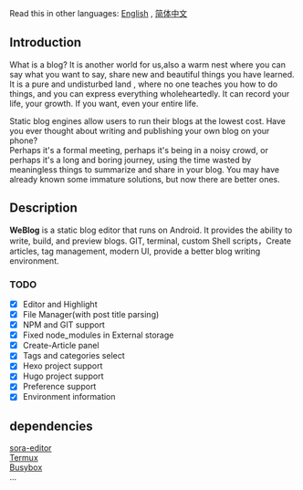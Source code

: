 Read this in other languages: [English](README.md)  , [简体中文](README-CN.md)
## Introduction 
What is a blog? It is another world for us,also a warm nest where you can say what you want to say,
share new and beautiful things you have learned.
It is a pure and undisturbed land , where no one teaches you how to do things, and you can express everything wholeheartedly.
It can record your life, your growth. If you want, even your entire life.  

Static blog engines allow users to run their blogs at the lowest cost. 
Have you ever thought about writing and publishing your own blog on your phone?  
Perhaps it's a formal meeting, perhaps it's being in a noisy crowd, or perhaps it's a long and boring journey,
using the time wasted by meaningless things to summarize and share in your blog.
You may have already known some immature solutions, but now there are better ones.

## Description
**WeBlog** is a static blog editor that runs on Android. It provides the ability to write, build, 
and preview blogs. GIT, terminal, custom Shell scripts，Create articles, tag management, modern UI, provide a better blog writing environment.
### TODO
* [x] Editor and Highlight
* [x] File Manager(with post title parsing)
* [x] NPM and GIT support
* [x] Fixed node_modules in External storage
* [x] Create-Article panel
* [x] Tags and categories select
* [x] Hexo project support
* [x] Hugo project support
* [x] Preference support
* [x] Environment information 
## dependencies
[sora-editor](https://github.com/Rosemoe/sora-editor)  
[Termux](https://github.com/termux/termux-app)  
[Busybox](https://busybox.net/)   
...  